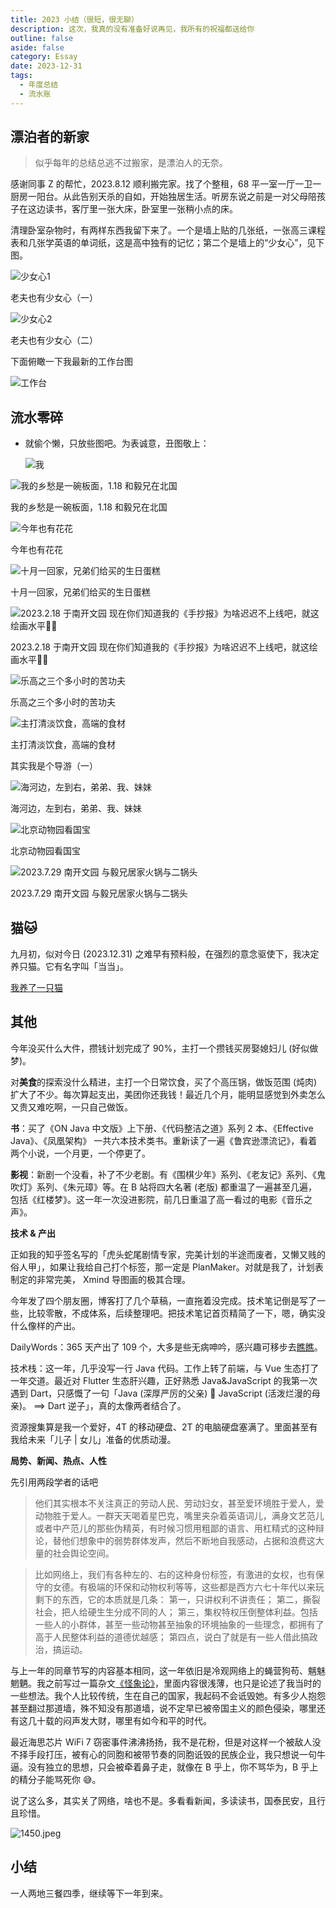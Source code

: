 ```yaml
---
title: 2023 小结（很短，很无聊）
description: 这次，我真的没有准备好说再见，我所有的祝福都送给你
outline: false
aside: false
category: Essay
date: 2023-12-31
tags:
  - 年度总结
  - 流水账
---
```


<!--@include: ../../../.vitepress/template/PostCommon.md-->


## 漂泊者的新家

> 似乎每年的总结总逃不过搬家，是漂泊人的无奈。
>

感谢同事 Z 的帮忙，2023.8.12 顺利搬完家。找了个整租，68 平一室一厅一卫一厨房一阳台。从此告别天杀的自如，开始独居生活。听房东说之前是一对父母陪孩子在这边读书，客厅里一张大床，卧室里一张稍小点的床。

清理卧室杂物时，有两样东西我留下来了。一个是墙上贴的几张纸，一张高三课程表和几张学英语的单词纸，这是高中独有的记忆；第二个是墙上的“少女心”，见下图。

![少女心1](./少女心1.jpeg)

老夫也有少女心（一）

![少女心2](少女心2.jpeg)

老夫也有少女心（二）

下面俯瞰一下我最新的工作台图

![工作台](./工作台.jpeg)

## 流水零碎

- 就偷个懒，只放些图吧。为表诚意，丑图敬上：

  ![我](./me.jpeg)


![我的乡愁是一碗板面，1.18 和毅兄在北国](./banmian.jpeg)

我的乡愁是一碗板面，1.18 和毅兄在北国

![今年也有花花](flowers.jpeg)

今年也有花花

![十月一回家，兄弟们给买的生日蛋糕](dangao.jpeg)

十月一回家，兄弟们给买的生日蛋糕

![2023.2.18 于南开文园 现在你们知道我的《手抄报》为啥迟迟不上线吧，就这绘画水平😮‍💨](paint1.jpeg)

2023.2.18 于南开文园 现在你们知道我的《手抄报》为啥迟迟不上线吧，就这绘画水平😮‍💨

![乐高之三个多小时的苦功夫](legao.jpeg)

乐高之三个多小时的苦功夫

![主打清淡饮食，高端的食材](ynshiqingdan.jpeg)

主打清淡饮食，高端的食材

其实我是个导游（一）

![海河边，左到右，弟弟、我、妹妹](brother-river.jpeg)

海河边，左到右，弟弟、我、妹妹

![北京动物园看国宝](xiongmao.jpeg)

北京动物园看国宝

![2023.7.29 南开文园 与毅兄居家火锅与二锅头](erguotou.jpeg)

2023.7.29 南开文园 与毅兄居家火锅与二锅头

## 猫🐱

九月初，似对今日 (2023.12.31) 之难早有预料般，在强烈的意念驱使下，我决定养只猫。它有名字叫「当当」。

[我养了一只猫](https://blog.ikangjia.cn/me-and-my-cat)

## 其他

今年没买什么大件，攒钱计划完成了 90%，主打一个攒钱买房娶媳妇儿 (好似做梦)。

对**美食**的探索没什么精进，主打一个日常饮食，买了个高压锅，做饭范围 (炖肉) 扩大了不少。每次算起支出，美团你还我钱！最近几个月，能明显感觉到外卖怎么又贵又难吃啊，一只自己做饭。

**书**：买了《ON Java 中文版》上下册、《代码整洁之道》系列 2 本、《Effective Java》、《凤凰架构》 一共六本技术类书。重新读了一遍《鲁宾逊漂流记》，看着两个小说，一个月更，一个停更了。

**影视**：新剧一个没看，补了不少老剧。有《围棋少年》系列、《老友记》系列、《鬼吹灯》系列、《朱元璋》等。在 B 站将四大名著 (老版) 都重温了一遍甚至几遍，包括《红楼梦》。这一年一次没进影院，前几日重温了高一看过的电影《音乐之声》。

**技术 & 产出**

正如我的知乎签名写的「虎头蛇尾剧情专家，完美计划的半途而废者，又懒又贱的俗人甲」，如果让我给自己打个标签，那一定是 PlanMaker。对就是我了，计划表制定的非常完美， Xmind 导图画的极其合理。

今年发了四个朋友圈，博客打了几个草稿，一直拖着没完成。技术笔记倒是写了一些，比较零散，不成体系，后续整理吧。把技术笔记首页精简了一下，嗯，确实没什么像样的产出。

DailyWords：365 天产出了 109 个，大多是些无病呻吟，感兴趣可移步去[瞧瞧](https://ikangjia.cn/words/)。

技术栈：这一年，几乎没写一行 Java 代码。工作上转了前端，与 Vue 生态打了一年交道。最近对 Flutter 生态肝兴趣，正好熟悉 Java&JavaScript 的我第一次遇到 Dart，只感慨了一句「Java (深厚严厉的父亲) 💓 JavaScript (活泼烂漫的母亲)。  ==>  Dart 逆子」，真的太像两者结合了。

资源搜集算是我一个爱好，4T 的移动硬盘、2T 的电脑硬盘塞满了。里面甚至有我给未来「儿子 | 女儿」准备的优质动漫。

**局势、新闻、热点、人性**

先引用两段学者的话吧

> 他们其实根本不关注真正的劳动人民、劳动妇女，甚至爱环境胜于爱人，爱动物胜于爱人。一群天天喝着星巴克，嘴里夹杂着英语词儿，满身文艺范儿或者中产范儿的那些伪精英，有时候习惯用粗鄙的语言、用杠精式的这种辩论，替他们想象中的弱势群体发声，然后不断地自我感动，占据和浪费这大量的社会舆论空间。
>

> 比如网络上，我们有各种左的、右的这种身份标签，有激进的女权，也有保守的女德。有极端的环保和动物权利等等，这些都是西方六七十年代以来玩剩下的东西，它的本质就是几条：
第一，只讲权利不讲责任；
第二，撕裂社会，把人给硬生生分成不同的人；
第三，集权特权压倒整体利益。包括一些人的小群体，甚至一些动物甚至抽象的环境抽象的一些理念，都拥有了高于人民整体利益的道德优越感；
第四点，说白了就是有一些人借此搞政治，搞运动。
>

与上一年的同章节写的内容基本相同，这一年依旧是冷观网络上的蝇营狗苟、魑魅魍魉。我之前写过一篇杂文[《怪象论》](https://blog.ikangjia.cn/It-Will-Be-Better)，里面内容很浅薄，也只是论述了我当时的一些想法。我个人比较传统，生在自己的国家，我起码不会诋毁她。有多少人抱怨甚至翻过那道墙，殊不知没有那道墙，说不定早已被帝国主义的颜色侵染，哪里还有这几十载的闷声发大财，哪里有如今和平的时代。

最近海思芯片 WiFi 7 窃密事件沸沸扬扬，我不是花粉，但是对这样一个被敌人没不择手段打压，被有心的同胞和被带节奏的同胞诋毁的民族企业，我只想说一句牛逼。没有独立的思想，只会被牵着鼻子走，就像在 B 乎上，你不骂华为，B 乎上的精分子能骂死你 😅。

说了这么多，其实关了网络，啥也不是。多看看新闻，多读读书，国泰民安，且行且珍惜。

![1450.jpeg](./1450.jpeg)

## 小结

一人两地三餐四季，继续等下一年到来。